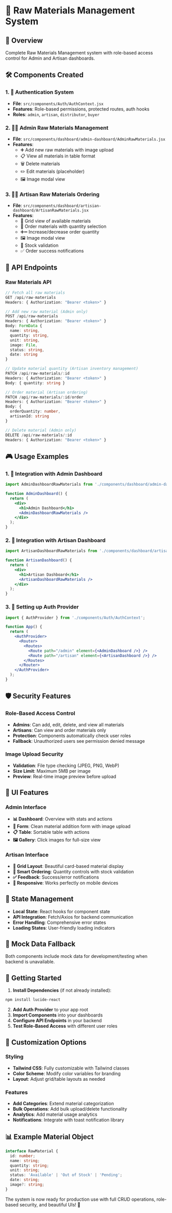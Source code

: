 # 🧩 Raw Materials Management System

## 🎯 Overview
Complete Raw Materials Management system with role-based access control for Admin and Artisan dashboards.

## 🛠️ Components Created

### 1. 🔐 Authentication System
- **File**: `src/components/Auth/AuthContext.jsx`
- **Features**: Role-based permissions, protected routes, auth hooks
- **Roles**: `admin`, `artisan`, `distributor`, `buyer`

### 2. 👨‍💼 Admin Raw Materials Management
- **File**: `src/components/dashboard/admin-dashboard/AdminRawMaterials.jsx`
- **Features**: 
  - ➕ Add new raw materials with image upload
  - 📋 View all materials in table format
  - 🗑️ Delete materials
  - ✏️ Edit materials (placeholder)
  - 🖼️ Image modal view

### 3. 👩‍🎨 Artisan Raw Materials Ordering
- **File**: `src/components/dashboard/artisian-dashboard/ArtisanRawMaterials.jsx`
- **Features**:
  - 📱 Grid view of available materials
  - 🛒 Order materials with quantity selection
  - ➕➖ Increase/decrease order quantity
  - 🖼️ Image modal view
  - 🚫 Stock validation
  - ✅ Order success notifications

## 🔧 API Endpoints

### Raw Materials API
```typescript
// Fetch all raw materials
GET /api/raw-materials
Headers: { Authorization: "Bearer <token>" }

// Add new raw material (Admin only)
POST /api/raw-materials
Headers: { Authorization: "Bearer <token>" }
Body: FormData {
  name: string,
  quantity: string,
  unit: string,
  image: File,
  status: string,
  date: string
}

// Update material quantity (Artisan inventory management)
PATCH /api/raw-materials/:id
Headers: { Authorization: "Bearer <token>" }
Body: { quantity: string }

// Order material (Artisan ordering)
PATCH /api/raw-materials/:id/order
Headers: { Authorization: "Bearer <token>" }
Body: { 
  orderQuantity: number,
  artisanId: string
}

// Delete material (Admin only)
DELETE /api/raw-materials/:id
Headers: { Authorization: "Bearer <token>" }
```

## 🎮 Usage Examples

### 1. 🔗 Integration with Admin Dashboard
```jsx
import AdminDashboardRawMaterials from './components/dashboard/admin-dashboard/AdminDashboardRawMaterials';

function AdminDashboard() {
  return (
    <div>
      <h1>Admin Dashboard</h1>
      <AdminDashboardRawMaterials />
    </div>
  );
}
```

### 2. 🔗 Integration with Artisan Dashboard
```jsx
import ArtisanDashboardRawMaterials from './components/dashboard/artisan-dashboard/ArtisanDashboardRawMaterials';

function ArtisanDashboard() {
  return (
    <div>
      <h1>Artisan Dashboard</h1>
      <ArtisanDashboardRawMaterials />
    </div>
  );
}
```

### 3. 🔐 Setting up Auth Provider
```jsx
import { AuthProvider } from './components/Auth/AuthContext';

function App() {
  return (
    <AuthProvider>
      <Router>
        <Routes>
          <Route path="/admin" element={<AdminDashboard />} />
          <Route path="/artisan" element={<ArtisanDashboard />} />
        </Routes>
      </Router>
    </AuthProvider>
  );
}
```

## 🛡️ Security Features

### Role-Based Access Control
- **Admins**: Can add, edit, delete, and view all materials
- **Artisans**: Can view and order materials only
- **Protection**: Components automatically check user roles
- **Fallback**: Unauthorized users see permission denied message

### Image Upload Security
- **Validation**: File type checking (JPEG, PNG, WebP)
- **Size Limit**: Maximum 5MB per image
- **Preview**: Real-time image preview before upload

## 📱 UI Features

### Admin Interface
- **📊 Dashboard**: Overview with stats and actions
- **📝 Form**: Clean material addition form with image upload
- **📋 Table**: Sortable table with actions
- **🖼️ Gallery**: Click images for full-size view

### Artisan Interface  
- **🎨 Grid Layout**: Beautiful card-based material display
- **🛒 Smart Ordering**: Quantity controls with stock validation
- **✅ Feedback**: Success/error notifications
- **📱 Responsive**: Works perfectly on mobile devices

## 🔄 State Management
- **Local State**: React hooks for component state
- **API Integration**: Fetch/Axios for backend communication
- **Error Handling**: Comprehensive error states
- **Loading States**: User-friendly loading indicators

## 🎯 Mock Data Fallback
Both components include mock data for development/testing when backend is unavailable.

## 🚀 Getting Started

1. **Install Dependencies** (if not already installed):
```bash
npm install lucide-react
```

2. **Add Auth Provider** to your app root
3. **Import Components** into your dashboards
4. **Configure API Endpoints** in your backend
5. **Test Role-Based Access** with different user roles

## 🔧 Customization Options

### Styling
- **Tailwind CSS**: Fully customizable with Tailwind classes
- **Color Scheme**: Modify color variables for branding
- **Layout**: Adjust grid/table layouts as needed

### Features
- **Add Categories**: Extend material categorization
- **Bulk Operations**: Add bulk upload/delete functionality
- **Analytics**: Add material usage analytics
- **Notifications**: Integrate with toast notification library

## 📊 Example Material Object
```typescript
interface RawMaterial {
  id: number;
  name: string;
  quantity: string;
  unit: string;
  status: 'Available' | 'Out of Stock' | 'Pending';
  date: string;
  image?: string;
}
```

The system is now ready for production use with full CRUD operations, role-based security, and beautiful UIs! 🎉
